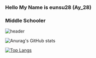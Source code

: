 ### Hello My Name is eunsu28 (Ay_28)
### Middle Schooler

![header](https://capsule-render.vercel.app/api?type=wave&color=auto&height=300&section=header&text=EUNSU28&fontSize=90)

![Anurag's GitHub stats](https://github-readme-stats.vercel.app/api?username=eunsu28&&show_icons=true&theme=onedark)

[![Top Langs](https://github-readme-stats.vercel.app/api/top-langs/?username=eunsu28&layout=compact)](https://github.com/anuraghazra/github-readme-stats)

